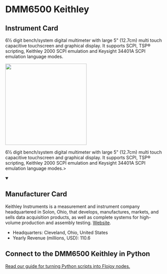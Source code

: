 
# DMM6500 Keithley

## Instrument Card

<div className="flex">

<div>

6½ digit bench/system digital multimeter with large 5" (12.7cm) multi touch capacitive touchscreen and graphical display. It supports SCPI, TSP® scripting, Keithley 2000 SCPI emulation and Keysight 34401A SCPI emulation language modes.

</div>

<img width="256" src="https://v5.airtableusercontent.com/v1/19/19/1691539200000/xI0ni_f2iRW_H8MUXwR07w/wkW9z-kVbgW7kag3852vypLrVpr_GqABAzgxQTPIMhlgUzj6qe5-YEFFt1XBpYBLb9OrnWNvXDRFlSuwN01OLBr-5B_2IAg3NXP4sE8_McQ/hLDsr7LYM1Ety-x0o-proD-vy23seKpE4iay6tViaYY"/>

</div>

6½ digit bench/system digital multimeter with large 5" (12.7cm) multi touch capacitive touchscreen and graphical display. It supports SCPI, TSP® scripting, Keithley 2000 SCPI emulation and Keysight 34401A SCPI emulation language modes.>

<details open>
<summary><h2>Manufacturer Card</h2></summary>

Keithley Instruments is a measurement and instrument company headquartered in Solon, Ohio, that develops, manufactures, markets, and sells data acquisition products, as well as complete systems for high-volume production and assembly testing. <a href="https://www.tek.com/en">Website</a>.

<ul>
  <li>Headquarters: Cleveland, Ohio, United States</li>
  <li>Yearly Revenue (millions, USD): 110.6</li>
</ul>
</details>

## Connect to the DMM6500 Keithley in Python

[Read our guide for turning Python scripts into Flojoy nodes.](https://docs.flojoy.ai/custom-nodes/creating-custom-node/)


